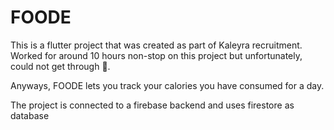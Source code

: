 # FOODE

This is a flutter project that was created as part of Kaleyra recruitment. Worked for around 10 hours non-stop on this project but unfortunately, could not get through 🥲.

Anyways, FOODE lets you track your calories you have consumed for a day. 

The project is connected to a firebase backend and uses firestore as database
